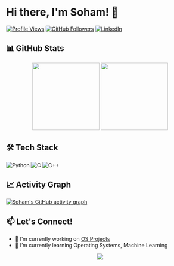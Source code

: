 # Hi there, I'm Soham! 👋


[![Profile Views](https://komarev.com/ghpvc/?username=sohamdeo05&label=Profile%20views&color=0e75b6&style=flat)](https://github.com/sohamdeo05)
[![GitHub Followers](https://img.shields.io/github/followers/sohamdeo05?logo=github&style=flat&color=blue)](https://github.com/sohamdeo05)
[![LinkedIn](https://img.shields.io/badge/LinkedIn-0077B5?style=flat&logo=linkedin&logoColor=white)](https://www.linkedin.com/in/sohamde0/)

## 📊 GitHub Stats

<!-- Stats Row -->
<div align="center">
  <img height="180em" src="https://github-readme-stats.vercel.app/api?username=sohamdeo05&show_icons=true&theme=neon&hide_border=true"&t=1 />
  <img height="180em" src="https://github-readme-stats.vercel.app/api/top-langs/?username=sohamdeo05&theme=neon&hide_border=true&layout=compact" />
</div>


## 🛠️ Tech Stack

![Python](https://img.shields.io/badge/Python-3776AB?style=flat&logo=python&logoColor=white)
![C](https://img.shields.io/badge/C-%23A8B9CC?style=flat&logo=c&logoColor=white)
![C++](https://img.shields.io/badge/C%2B%2B-00599C?style=flat&logo=cplusplus&logoColor=white)

## 📈 Activity Graph

[![Soham's GitHub activity graph](https://github-readme-activity-graph.vercel.app/graph?username=sohamdeo05&theme=high-contrast)](https://github.com/sohamdeo05)


## 📫 Let's Connect!

- 🔭 I’m currently working on [OS Projects](https://github.com/sohamdeo05/ostep-projects)
- 🌱 I’m currently learning Operating Systems, Machine Learning
  

<p align="center">
  <img src="https://api.visitorbadge.io/api/VisitorHit?user=sohamdeo05&countColor=%237B1E7B" />
</p>
